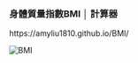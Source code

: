 <h3>身體質量指數BMI │ 計算器</h3>
<p>https://amyliu1810.github.io/BMI/</p>


![BMI](https://github.com/amyliu1810/BMI/assets/143366312/26ccea25-1317-47a4-9568-bb4b61907fdc)
